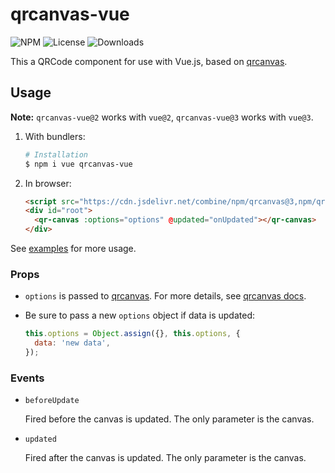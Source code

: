 # qrcanvas-vue

![NPM](https://img.shields.io/npm/v/qrcanvas-vue.svg)
![License](https://img.shields.io/npm/l/qrcanvas-vue.svg)
![Downloads](https://img.shields.io/npm/dt/qrcanvas-vue.svg)

This a QRCode component for use with Vue.js, based on [qrcanvas](https://github.com/gera2ld/qrcanvas).

## Usage

**Note:** `qrcanvas-vue@2` works with `vue@2`, `qrcanvas-vue@3` works with `vue@3`.

1. With bundlers:

    ``` sh
    # Installation
    $ npm i vue qrcanvas-vue
    ```

2. In browser:

    ```html
    <script src="https://cdn.jsdelivr.net/combine/npm/qrcanvas@3,npm/qrcanvas-vue@3"></script>
    <div id="root">
      <qr-canvas :options="options" @updated="onUpdated"></qr-canvas>
    </div>
    ```

See [examples](https://gera2ld.github.io/qrcanvas-vue/v3/) for more usage.


### Props

* `options` is passed to [qrcanvas](https://github.com/gera2ld/qrcanvas). For more details, see [qrcanvas docs](https://github.com/gera2ld/qrcanvas/wiki).

* Be sure to pass a new `options` object if data is updated:

    ```js
    this.options = Object.assign({}, this.options, {
      data: 'new data',
    });
    ```

### Events

- `beforeUpdate`

    Fired before the canvas is updated. The only parameter is the canvas.

- `updated`

    Fired after the canvas is updated. The only parameter is the canvas.
